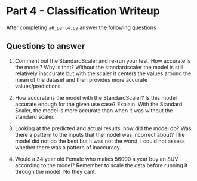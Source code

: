 # Part 4 - Classification Writeup

After completing `a6_part4.py` answer the following questions

## Questions to answer

1. Comment out the StandardScaler and re-run your test. How accurate is the model? Why is that?
Without the standardscaler the model is still relatively inaccurate but with the scaler it centers the values around the mean of the dataset and then provides more accurate values/predictions.

2. How accurate is the model with the StandardScaler? Is this model accurate enough for the given use case? Explain.
With the Standard Scaler, the model is more accurate than when it was without the standard scaler.

3. Looking at the predicted and actual results, how did the model do? Was there a pattern to the inputs that the model was incorrect about?
The model did not do the best but it was not the worst. I could not assess whether there was a pattern of inaccuracy. 

4. Would a 34 year old Female who makes 56000 a year buy an SUV according to the model? Remember to scale the data before running it through the model.
No they cant.
